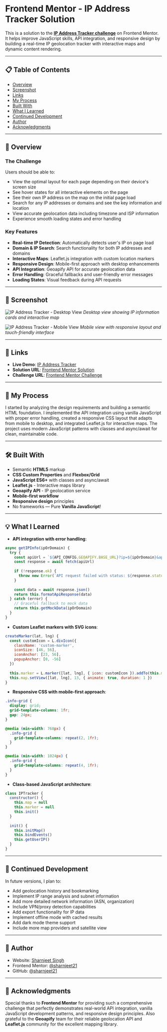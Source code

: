 # Frontend Mentor - IP Address Tracker Solution

This is a solution to the **[IP Address Tracker challenge](https://www.frontendmentor.io/challenges/ip-address-tracker-I8-0yYAH0)** on Frontend Mentor. It helps improve JavaScript skills, API integration, and responsive design by building a real-time IP geolocation tracker with interactive maps and dynamic content rendering.

---

## 📋 Table of Contents

- [Overview](#overview)
- [Screenshot](#screenshot)
- [Links](#links)
- [My Process](#my-process)
- [Built With](#built-with)
- [What I Learned](#what-i-learned)
- [Continued Development](#continued-development)
- [Author](#author)
- [Acknowledgments](#acknowledgments)

---

## 🧐 Overview

### The Challenge

Users should be able to:

- View the optimal layout for each page depending on their device's screen size
- See hover states for all interactive elements on the page
- See their own IP address on the map on the initial page load
- Search for any IP addresses or domains and see the key information and location
- View accurate geolocation data including timezone and ISP information
- Experience smooth loading states and error handling

### Key Features

- **Real-time IP Detection**: Automatically detects user's IP on page load
- **Domain & IP Search**: Search functionality for both IP addresses and domains
- **Interactive Maps**: Leaflet.js integration with custom location markers
- **Responsive Design**: Mobile-first approach with desktop enhancements
- **API Integration**: Geoapify API for accurate geolocation data
- **Error Handling**: Graceful fallbacks and user-friendly error messages
- **Loading States**: Visual feedback during API requests

---

## 📸 Screenshot

![IP Address Tracker - Desktop View](./design/desktop-design.jpg)
*Desktop view showing IP information cards and interactive map*

![IP Address Tracker - Mobile View](./design/mobile-design.jpg)
*Mobile view with responsive layout and touch-friendly interface*

---

## 🔗 Links

- **Live Demo**: [IP Address Tracker](https://ip-address-tracker-initial.vercel.app/)
- **Solution URL**: [Frontend Mentor Solution](https://www.frontendmentor.io/challenges/ip-address-tracker-I8-0yYAH0?tab=solutions)
- **Challenge URL**: [Frontend Mentor Challenge](https://www.frontendmentor.io/challenges/ip-address-tracker-I8-0yYAH0)

---

## 🔨 My Process

I started by analyzing the design requirements and building a semantic HTML foundation. I implemented the API integration using vanilla JavaScript with proper error handling, created a responsive CSS layout that adapts from mobile to desktop, and integrated Leaflet.js for interactive maps. The project uses modern JavaScript patterns with classes and async/await for clean, maintainable code.

---

## 🛠️ Built With

- Semantic **HTML5** markup
- **CSS Custom Properties** and **Flexbox/Grid**
- **JavaScript ES6+** with classes and async/await
- **Leaflet.js** - Interactive maps library
- **Geoapify API** - IP geolocation service
- **Mobile-first workflow**
- **Responsive design** principles
- No frameworks — Pure **Vanilla JavaScript**!

---

## 💡 What I Learned

- **API integration with error handling**:
```javascript
async getIPInfo(ipOrDomain) {
  try {
    const apiUrl = `${API_CONFIG.GEOAPIFY.BASE_URL}?ip=${ipOrDomain}&apiKey=${API_CONFIG.GEOAPIFY.API_KEY}`
    const response = await fetch(apiUrl)
    
    if (!response.ok) {
      throw new Error(`API request failed with status: ${response.status}`)
    }
    
    const data = await response.json()
    return this.formatApiResponse(data)
  } catch (error) {
    // Graceful fallback to mock data
    return this.getMockData(ipOrDomain)
  }
}
```

- **Custom Leaflet markers with SVG icons**:
```javascript
createMarker(lat, lng) {
  const customIcon = L.divIcon({
    className: 'custom-marker',
    iconSize: [46, 56],
    iconAnchor: [23, 56],
    popupAnchor: [0, -56]
  })
  
  this.marker = L.marker([lat, lng], { icon: customIcon }).addTo(this.map)
  this.map.setView([lat, lng], 13, { animate: true, duration: 1 })
}
```

- **Responsive CSS with mobile-first approach**:
```css
.info-grid {
  display: grid;
  grid-template-columns: 1fr;
  gap: 24px;
}

@media (min-width: 768px) {
  .info-grid {
    grid-template-columns: repeat(2, 1fr);
  }
}

@media (min-width: 1024px) {
  .info-grid {
    grid-template-columns: repeat(4, 1fr);
  }
}
```

- **Class-based JavaScript architecture**:
```javascript
class IPTracker {
  constructor() {
    this.map = null
    this.marker = null
    this.init()
  }
  
  init() {
    this.initMap()
    this.bindEvents()
    this.getUserIP()
  }
}
```

---

## 🔁 Continued Development

In future versions, I plan to:

- Add geolocation history and bookmarking
- Implement IP range analysis and subnet information
- Add more detailed network information (ASN, organization)
- Include VPN/proxy detection capabilities
- Add export functionality for IP data
- Implement offline mode with cached results
- Add dark mode theme support
- Include more map providers and satellite view

---

## 👤 Author

- Website: [Sharnjeet Singh](https://sharn-portfolio.vercel.app/)
- Frontend Mentor: [@sharnjeet21](https://www.frontendmentor.io/profile/sharnjeet21)
- GitHub: [@sharnjeet21](https://github.com/sharnjeet21)

---

## 🙏 Acknowledgments

Special thanks to **Frontend Mentor** for providing such a comprehensive challenge that perfectly demonstrates real-world API integration, vanilla JavaScript development patterns, and responsive design principles. Also grateful to the **Geoapify** team for their reliable geolocation API and **Leaflet.js** community for the excellent mapping library.